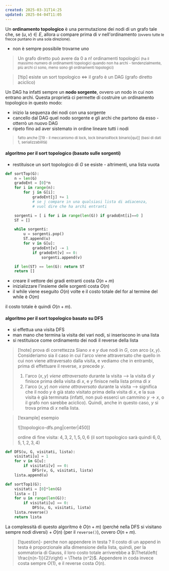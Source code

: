 ```yaml
---
created: 2025-03-31T14:25
updated: 2025-04-04T11:05
---
```

Un **ordinamento topologico** è una permutazione dei nodi di un grafo tale che, se $(u,v)\in E$, allora $u$ compare prima di $v$ nell'ordinamento <small>(ovvero tutte le frecce puntano in una sola direzione).</small>

- non è sempre possibile trovarne uno

> Un grafo diretto può avere da $0$ a $n!$ ordinamenti topologici <small>(ha il massimo numero di ordinamenti topologici quando non ha archi - tendenzialmente, più archi ci sono, meno sono gli ordinamenti topologici)</small>

>[!tip] esiste un sort topologico $\iff$ il grafo è un DAG (grafo diretto aciclico)

Un DAG ha infatti sempre un **nodo sorgente**, ovvero un nodo in cui non entrano archi. Questa proprietà ci permette di costruire un ordinamento topologico in questo modo:
- inizio la sequenza dei nodi con una sorgente
- cancello dal DAG quel nodo sorgente e gli archi che partono da esso - otterrò un nuovo DAG
- ripeto fino ad aver sistemato in ordine lineare tutti i nodi

> <small>fatto anche [[19 - il meccanismo di lock, lock binario#lock binario|qui]] (basi di dati 1, serializzabilità)</small>

#### algoritmo per il sort topologico (basato sulle sorgenti)
- restituisce un sort topologico di $G$ se esiste - altrimenti, una lista vuota
 
```python
def sortTop(G):
	n = len(G)
	gradoEnt = [0]*n
	for i in range(n):
		for j in G[i]:
			gradoEnt[j] += 1 
			# se j compare in una qualsiasi lista di adiacenza, 
			# vuol dire che ha archi entranti

	sorgenti = [ i for i in range(len(G)) if gradoEnt[i]==0 ]
	ST = []

	while sorgenti:
		u = sorgenti.pop()
		ST.append(u)
		for v in G[u]:
			gradoEnt[v] -= 1
			if gradoEnt[v] == 0:
				sorgenti.append(v)

	if len(ST) == len(G): return ST
	return []
```

- creare il vettore dei gradi entranti costa $O(n+m)$
- inizializzare l'insieme delle sorgenti costa $O(n)$
- il while viene eseguito $O(n)$ volte e il costo totale del for al termine del while è $O(m)$

il costo totale è quindi $O(n+m)$.
#### algoritmo per il sort topologico basato su DFS
- si effettua una visita DFS 
- man mano che termina la visita dei vari nodi, si inseriscono in una lista
- si restituisce come ordinamento dei nodi il reverse della lista

>[!note] prova di correttezza
>Siano $x$ e $y$ due nodi in $G$, con arco $(x,y)$. Consideriamo sia il caso in cui l'arco viene attraversato che quello in cui non viene attraversato dalla visita, e vediamo che in entrambi, prima di effettuare il reverse, $x$ precede $y$.
>
>1) l'arco $(x,y)$ *viene attraversato* durante la visita --> la visita di $y$ finisce prima della visita di $x$, e $y$ finisce nella lista prima di $x$
>2) l'arco $(x,y)$ *non viene attraversato* durante la visita --> significa che il nodo $y$ è già stato visitato prima della visita di $x$, e la sua visita è già terminata (infatti, non può esserci un cammino $y\to x$, o il grafo non sarebbe aciclico). Quindi, anche in questo caso, $y$ si trova prima di $x$ nella lista.

>[!example] esempio
>
>![[topologico-dfs.png|center|450]]
>
>$\text{ordine di fine visita: } 4,\,3,\,2,\,1,\,5,\,0,\,6$
>(il sort topologico sarà quindi $6,\,0,\,5,\,1,\,2,\,3,\,4$)
>

```python
def DFS(u, G, visitati, lista):
	visitati[u] = 1
	for v in G[u]:
		if visitati[v] == 0:
			DFSr(v, G, visitati, lista)
	lista.append(u)

def sortTop1(G):
	visitati = [0]*len(G)
	lista = []
	for u in range(len(G)):
		if visitati[u] == 0:
			DFS(u, G, visitati, lista)
	lista.reverse()
	return lista
```

La complessità di questo algoritmo è $O(n+m)$ (perché nella DFS si visitano sempre nodi diversi) $+\; O(n)$ (per il `reverse()`), ovvero $O(n+m)$.

>[!question]- perche non appendere in testa ?
>Il costo di un append in testa è proporzionale alla dimensione della lista, quindi, per la sommatoria di Gauss, il loro costo totale arriverebbe a $\Theta\left( \frac{n(n-1)}{2}\right) = \Theta (n^2)$. Appendere in coda invece costa sempre $O(1)$, e il reverse costa $O(n)$.